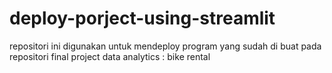 # deploy-porject-using-streamlit
repositori ini digunakan untuk mendeploy program yang sudah di buat pada repositori final project data analytics : bike rental
